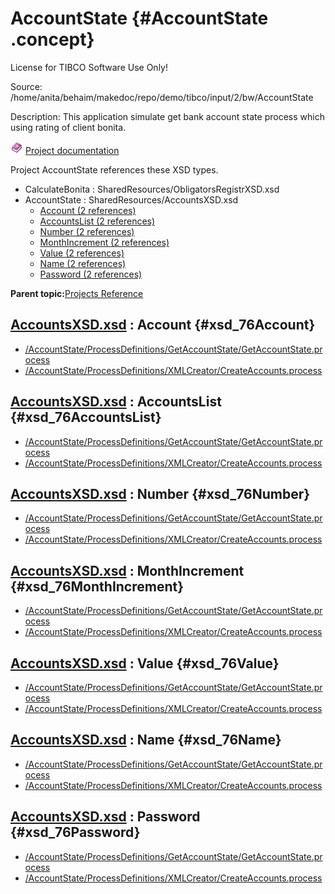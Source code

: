 # AccountState {#AccountState .concept}

License for TIBCO Software Use Only!

Source: /home/anita/behaim/makedoc/repo/demo/tibco/input/2/bw/AccountState

Description: This application simulate get bank account state process which using rating of client bonita.

![](../../images/documentation.png) [Project documentation](../../../projects/AccountState/AccountState.md)

Project AccountState references these XSD types.

-   CalculateBonita : SharedResources/ObligatorsRegistrXSD.xsd
-   AccountState : SharedResources/AccountsXSD.xsd
    -   [Account \(2 references\)](#xsd_76Account)
    -   [AccountsList \(2 references\)](#xsd_76AccountsList)
    -   [Number \(2 references\)](#xsd_76Number)
    -   [MonthIncrement \(2 references\)](#xsd_76MonthIncrement)
    -   [Value \(2 references\)](#xsd_76Value)
    -   [Name \(2 references\)](#xsd_76Name)
    -   [Password \(2 references\)](#xsd_76Password)

**Parent topic:**[Projects Reference](../../../crossref/xsd/projsRef/XSD_projsRef.md)

## **[AccountsXSD.xsd](../xsdRef/res_Id76.md) : Account** {#xsd_76Account}

-   [/AccountState/ProcessDefinitions/GetAccountState/GetAccountState.process](../../../projects/AccountState/ProcessDefinitions/GetAccountState/GetAccountState.process.md)
-   [/AccountState/ProcessDefinitions/XMLCreator/CreateAccounts.process](../../../projects/AccountState/ProcessDefinitions/XMLCreator/CreateAccounts.process.md)

## **[AccountsXSD.xsd](../xsdRef/res_Id76.md) : AccountsList** {#xsd_76AccountsList}

-   [/AccountState/ProcessDefinitions/GetAccountState/GetAccountState.process](../../../projects/AccountState/ProcessDefinitions/GetAccountState/GetAccountState.process.md)
-   [/AccountState/ProcessDefinitions/XMLCreator/CreateAccounts.process](../../../projects/AccountState/ProcessDefinitions/XMLCreator/CreateAccounts.process.md)

## **[AccountsXSD.xsd](../xsdRef/res_Id76.md) : Number** {#xsd_76Number}

-   [/AccountState/ProcessDefinitions/GetAccountState/GetAccountState.process](../../../projects/AccountState/ProcessDefinitions/GetAccountState/GetAccountState.process.md)
-   [/AccountState/ProcessDefinitions/XMLCreator/CreateAccounts.process](../../../projects/AccountState/ProcessDefinitions/XMLCreator/CreateAccounts.process.md)

## **[AccountsXSD.xsd](../xsdRef/res_Id76.md) : MonthIncrement** {#xsd_76MonthIncrement}

-   [/AccountState/ProcessDefinitions/GetAccountState/GetAccountState.process](../../../projects/AccountState/ProcessDefinitions/GetAccountState/GetAccountState.process.md)
-   [/AccountState/ProcessDefinitions/XMLCreator/CreateAccounts.process](../../../projects/AccountState/ProcessDefinitions/XMLCreator/CreateAccounts.process.md)

## **[AccountsXSD.xsd](../xsdRef/res_Id76.md) : Value** {#xsd_76Value}

-   [/AccountState/ProcessDefinitions/GetAccountState/GetAccountState.process](../../../projects/AccountState/ProcessDefinitions/GetAccountState/GetAccountState.process.md)
-   [/AccountState/ProcessDefinitions/XMLCreator/CreateAccounts.process](../../../projects/AccountState/ProcessDefinitions/XMLCreator/CreateAccounts.process.md)

## **[AccountsXSD.xsd](../xsdRef/res_Id76.md) : Name** {#xsd_76Name}

-   [/AccountState/ProcessDefinitions/GetAccountState/GetAccountState.process](../../../projects/AccountState/ProcessDefinitions/GetAccountState/GetAccountState.process.md)
-   [/AccountState/ProcessDefinitions/XMLCreator/CreateAccounts.process](../../../projects/AccountState/ProcessDefinitions/XMLCreator/CreateAccounts.process.md)

## **[AccountsXSD.xsd](../xsdRef/res_Id76.md) : Password** {#xsd_76Password}

-   [/AccountState/ProcessDefinitions/GetAccountState/GetAccountState.process](../../../projects/AccountState/ProcessDefinitions/GetAccountState/GetAccountState.process.md)
-   [/AccountState/ProcessDefinitions/XMLCreator/CreateAccounts.process](../../../projects/AccountState/ProcessDefinitions/XMLCreator/CreateAccounts.process.md)

